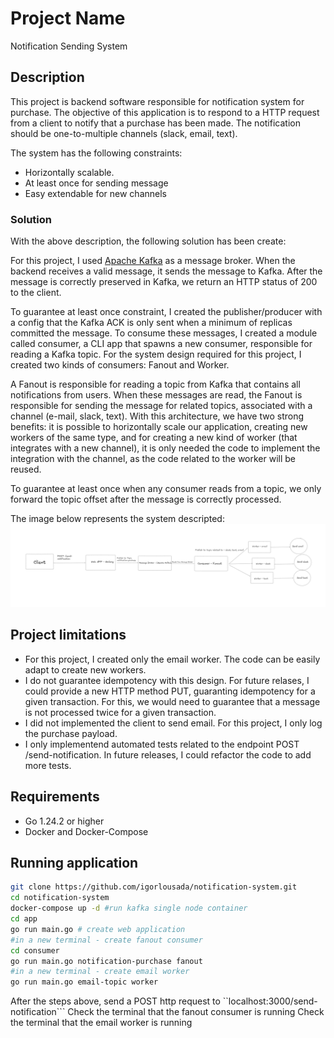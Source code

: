 # Project Name
Notification Sending System
## Description

This project is backend software responsible for notification system for purchase. The objective of this application
is to respond to a HTTP request from a client to notify that a purchase has been made. The notification should be one-to-multiple
channels (slack, email, text).

The system has the following constraints:
 - Horizontally scalable.
 - At least once for sending message
 - Easy extendable for new channels

### Solution
With the above description, the following solution has been create:

For this project, I used [Apache Kafka](https://kafka.apache.org/) as a message broker. When the backend receives a valid message,
it sends the message to Kafka. After the message is correctly preserved in Kafka, we return 
an HTTP status of 200 to the client.

To guarantee at least once constraint, I created the publisher/producer with a config that the Kafka ACK is only sent when a 
minimum of replicas committed the message. To consume these messages, I created a module called consumer, a CLI app that spawns a 
new consumer, responsible for reading a Kafka topic. For the system design required for this project, I created two kinds of consumers:
Fanout and Worker. 

A Fanout is responsible for reading a topic from Kafka that contains all notifications from users. When these messages are read, the Fanout 
is responsible for sending the message for related topics, associated with a channel (e-mail, slack, text). With this architecture, 
we have two strong benefits: it is possible to horizontally scale our application, creating new workers of the same type, 
and for creating a new kind of worker (that integrates with a new channel), it is only needed the code to implement the integration 
with the channel, as the code related to the worker will be reused. 

To guarantee at least once when any consumer reads from a topic, we only forward the topic offset after the message is correctly processed.

 The image below represents the system descripted:
![alt text](system-design.png)

## Project limitations
- For this project, I created only the email worker. The code can be easily adapt to create new workers. 
- I do not guarantee idempotency with this design. For future relases, I could provide a new HTTP method PUT, guaranting idempotency for a given transaction. For this, we would need to guarantee that a message is not processed twice for a given transaction.
- I did not implemented the client to send email. For this project, I only log the purchase payload.
- I only implementend automated tests related to the endpoint POST /send-notification. In future releases, I could
refactor the code to add more tests.


## Requirements

- Go 1.24.2 or higher
- Docker and Docker-Compose

## Running application

```bash
git clone https://github.com/igorlousada/notification-system.git
cd notification-system
docker-compose up -d #run kafka single node container
cd app
go run main.go # create web application
#in a new terminal - create fanout consumer
cd consumer
go run main.go notification-purchase fanout
#in a new terminal - create email worker
go run main.go email-topic worker
```

After the steps above, send a POST http request to ``localhost:3000/send-notification```
Check the terminal that the fanout consumer is running
Check the terminal that the email worker is running